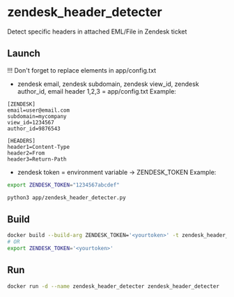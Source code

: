 # zendesk_header_detecter
Detect specific headers in attached EML/File in Zendesk ticket

## Launch
!!! Don't forget to replace elements in app/config.txt

- zendesk email, zendesk subdomain, zendesk view_id, zendesk author_id, email header 1,2,3 = app/config.txt
Example:
```
[ZENDESK]
email=user@email.com
subdomain=mycompany
view_id=1234567
author_id=9876543

[HEADERS]
header1=Content-Type
header2=From
header3=Return-Path
```
- zendesk token = environment variable -> ZENDESK_TOKEN
Example:
```bash
export ZENDESK_TOKEN="1234567abcdef"
```

```bash
python3 app/zendesk_header_detecter.py
```

## Build
```bash
docker build --build-arg ZENDESK_TOKEN='<yourtoken>' -t zendesk_header_detecter .
# OR
export ZENDESK_TOKEN='<yourtoken>'
```

## Run
```bash
docker run -d --name zendesk_header_detecter zendesk_header_detecter
```
